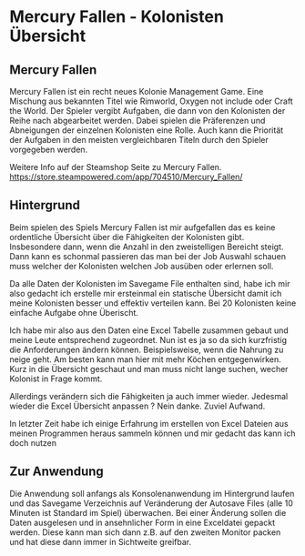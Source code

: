 # Mercury Fallen - Kolonisten Übersicht

## Mercury Fallen
Mercury Fallen ist ein recht neues Kolonie Management Game. Eine Mischung aus bekannten Titel wie Rimworld, Oxygen not include oder Craft the World.
Der Spieler vergibt Aufgaben, die dann von den Kolonisten der Reihe nach abgearbeitet werden. Dabei spielen die Präferenzen und Abneigungen der einzelnen Kolonisten eine Rolle. Auch kann die Priorität der Aufgaben in den meisten vergleichbaren Titeln durch den Spieler vorgegeben werden.

Weitere Info auf der Steamshop Seite zu Mercury Fallen.
https://store.steampowered.com/app/704510/Mercury_Fallen/

## Hintergrund
Beim spielen des Spiels Mercury Fallen ist mir aufgefallen das es keine ordentliche Übersicht über die Fähigkeiten der Kolonisten gibt. 
Insbesondere dann, wenn die Anzahl in den zweistelligen Bereicht steigt. Dann kann es schonmal passieren das man bei der Job Auswahl schauen muss welcher der Kolonisten welchen Job ausüben oder erlernen soll.

Da alle Daten der Kolonisten im Savegame File enthalten sind, habe ich mir also gedacht ich erstelle mir ersteinmal ein statische Übersicht damit ich meine Kolonisten besser und effektiv verteilen kann. Bei 20 Kolonisten keine einfache Aufgabe ohne Überischt.

Ich habe mir also aus den Daten eine Excel Tabelle zusammen gebaut und meine Leute entsprechend zugeordnet.
Nun ist es ja so da sich kurzfristig die Anforderungen ändern können. Beispielsweise, wenn die Nahrung zu neige geht. Am besten kann man hier mit mehr Köchen entgegenwirken.
Kurz in die Übersicht geschaut und man muss nicht lange suchen, wecher Kolonist in Frage kommt.

Allerdings verändern sich die Fähigkeiten ja auch immer wieder. Jedesmal wieder die Excel Übersicht anpassen ? Nein danke. Zuviel Aufwand.

In letzter Zeit habe ich einige Erfahrung im erstellen von Excel Dateien aus meinen Programmen heraus sammeln können und mir gedacht das kann ich doch nutzen


## Zur Anwendung
Die Anwendung soll anfangs als Konsolenanwendung im Hintergrund laufen und das Savegame Verzeichnis auf Veränderung der Autosave Files (alle 10 Minuten ist Standard im Spiel) überwachen. 
Bei einer Änderung sollen die Daten ausgelesen und in ansehnlicher Form in eine Exceldatei gepackt werden. Diese kann man sich dann z.B. auf den zweiten Monitor packen und hat diese dann immer in Sichtweite greifbar.

